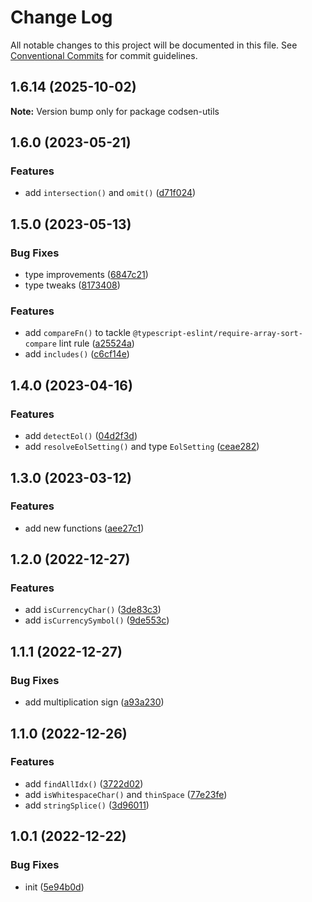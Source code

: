 # Change Log

All notable changes to this project will be documented in this file.
See [Conventional Commits](https://conventionalcommits.org) for commit guidelines.

## 1.6.14 (2025-10-02)

**Note:** Version bump only for package codsen-utils

## 1.6.0 (2023-05-21)

### Features

- add `intersection()` and `omit()` ([d71f024](https://github.com/codsen/codsen/commit/d71f024dd3223dfbf2182dbb7c28ac592b13bba2))

## 1.5.0 (2023-05-13)

### Bug Fixes

- type improvements ([6847c21](https://github.com/codsen/codsen/commit/6847c21ce33b36e56b767ef63504d9233810d2e9))
- type tweaks ([8173408](https://github.com/codsen/codsen/commit/8173408b57f963055cca991a0cb697c9d2d664e4))

### Features

- add `compareFn()` to tackle `@typescript-eslint/require-array-sort-compare` lint rule ([a25524a](https://github.com/codsen/codsen/commit/a25524a027067208b8e94b30b6745790ec278fbe))
- add `includes()` ([c6cf14e](https://github.com/codsen/codsen/commit/c6cf14e8a7f3fb2a063fcec3381700798341ad42))

## 1.4.0 (2023-04-16)

### Features

- add `detectEol()` ([04d2f3d](https://github.com/codsen/codsen/commit/04d2f3d36963e1b1729887098126cba5719d97c0))
- add `resolveEolSetting()` and type `EolSetting` ([ceae282](https://github.com/codsen/codsen/commit/ceae282e1f9240638e0aefc57eab48dde9de6ba1))

## 1.3.0 (2023-03-12)

### Features

- add new functions ([aee27c1](https://github.com/codsen/codsen/commit/aee27c1346fce279f7f2570c245469bafcaa72a5))

## 1.2.0 (2022-12-27)

### Features

- add `isCurrencyChar()` ([3de83c3](https://github.com/codsen/codsen/commit/3de83c3edf31c503bf394887b64915d3d74ed185))
- add `isCurrencySymbol()` ([9de553c](https://github.com/codsen/codsen/commit/9de553c30c2dbbc570409b876dde8161ac2ae693))

## 1.1.1 (2022-12-27)

### Bug Fixes

- add multiplication sign ([a93a230](https://github.com/codsen/codsen/commit/a93a2302d2385cc32f2cea0825666b683b4402e0))

## 1.1.0 (2022-12-26)

### Features

- add `findAllIdx()` ([3722d02](https://github.com/codsen/codsen/commit/3722d02eeca407f1a48c6683fff26eca44a7ad04))
- add `isWhitespaceChar()` and `thinSpace` ([77e23fe](https://github.com/codsen/codsen/commit/77e23fef4fadae4ff3cb1cdbaef483293b2b9599))
- add `stringSplice()` ([3d96011](https://github.com/codsen/codsen/commit/3d96011a3163a4e24ab8d6c23d0cf345f0c1f63f))

## 1.0.1 (2022-12-22)

### Bug Fixes

- init ([5e94b0d](https://github.com/codsen/codsen/commit/5e94b0d27d94c50dd337819279ab2e7aa082c57f))
